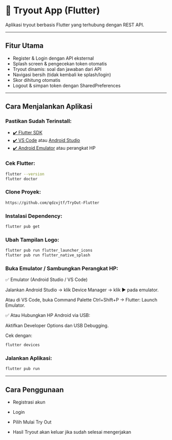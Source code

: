 # 📱 Tryout App (Flutter)

Aplikasi tryout berbasis Flutter yang terhubung dengan REST API.

---

## Fitur Utama

- Register & Login dengan API eksternal
- Splash screen & pengecekan token otomatis
- Tryout dinamis: soal dan jawaban dari API
- Navigasi bersih (tidak kembali ke splash/login)
- Skor dihitung otomatis
- Logout & simpan token dengan SharedPreferences

---

## Cara Menjalankan Aplikasi

### Pastikan Sudah Terinstall:

- [✔️ Flutter SDK](https://docs.flutter.dev/get-started/install)
- [✔️ VS Code](https://code.visualstudio.com/) atau [Android Studio](https://developer.android.com/studio)
- [✔️ Android Emulator](https://developer.android.com/studio/run/emulator) atau perangkat HP

### Cek Flutter:

```bash
flutter --version
flutter doctor
```

### Clone Proyek: 

```bash
https://github.com/qdzxjtf/TryOut-Flutter
```

### Instalasi Dependency:

```bash
flutter pub get
```

### Ubah Tampilan Logo:

```bash
flutter pub run flutter_launcher_icons
flutter pub run flutter_native_splash
```

### Buka Emulator / Sambungkan Perangkat HP:

✅ Emulator (Android Studio / VS Code)

Jalankan Android Studio → klik Device Manager → klik ▶️ pada emulator.

Atau di VS Code, buka Command Palette Ctrl+Shift+P → Flutter: Launch Emulator.

✅ Atau Hubungkan HP Android via USB:

Aktifkan Developer Options dan USB Debugging.

Cek dengan:

```bash
flutter devices
```

### Jalankan Aplikasi:

```bash
flutter pub run
```

---

## Cara Penggunaan

- Registrasi akun

- Login

- Pilih Mulai Try Out

- Hasil Tryout akan keluar jika sudah selesai mengerjakan
